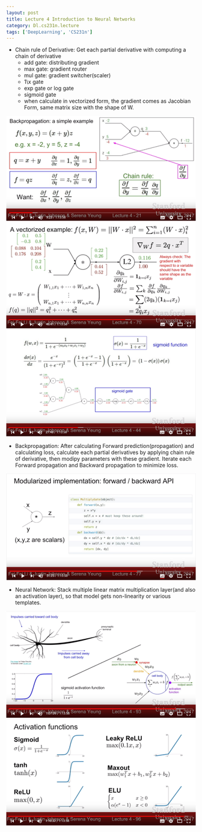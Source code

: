 ```yaml
---
layout: post
title: Lecture 4 Introduction to Neural Networks
category: Dl.cs231n.lecture
tags: ['DeepLearning', 'CS231n']
---
```


- Chain rule of Derivative: Get each partial derivative with computing a chain of derivative
  - add gate: distributing gradient
  - max gate: gradient router
  - mul gate: gradient switcher(scaler)
  - 1\x gate
  - exp gate or log gate
  - sigmoid gate
  - when calculate in vectorized form, the gradient comes as Jacobian Form, same matrix size with the shape of W.

![Simple example of chain rule](public\img\cs231n\lec4.chain_rule.png)
![Example of chain rule in vector](public\img\cs231n\lec4.chain_rule_vectorized_ver.png)
![Sigmoid Function](public\img\cs231n\lec4.sigmoid_and_its_derivative.png)

- Backpropagation: After calculating Forward prediction(propagation) and calculating loss, calculate each partial derivatives by applying chain rule of derivative, then modipy parameters with these gradient. Iterate each Forward propagation and Backward propagation to minimize loss.

![Example of Forward and Backward Propagation](public\img\cs231n\lec4.example_of_forward_backward_api.png)

- Neural Network: Stack multiple linear matrix multiplication layer(and also an activation layer), so that model gets non-linearity or various templates.

![How Neuron actually works](public\img\cs231n\lec4.how_neuron_actually_works.png)
![Activation Functions](public\img\cs231n\lec4.activation_functions.png)